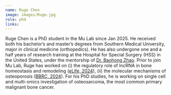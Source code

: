 ```yaml
---
name: Ruge Chen
image: images/Ruge.jpg
role: phd
links:
---
```


Ruge Chen is a PhD student in the Mu Lab since Jan 2025. He received both his bachelor’s and master’s degrees from Southern Medical University, major in clinical medicine (orthopedics). He has also undergone one and a half years of research training at the Hospital for Special Surgery (HSS) in the United States, under the mentorship of [Dr. Baohong Zhao](https://www.baohongzhaolab.com/). Prior to join Mu Lab, Ruge has worked on (i) the regulatory role of lncRNA in bone homeostasis and remodeling ([eLife, 2024](https://elifesciences.org/reviewed-preprints/98900)), (ii) the molecular mechanisms of osteoporosis ([BBRC, 2024](https://www.sciencedirect.com/science/article/pii/S0006291X24008131)). For his PhD studies, he is working on single cell and multi-omics investigation of osteosarcoma, the most common primary malignant bone cancer.
